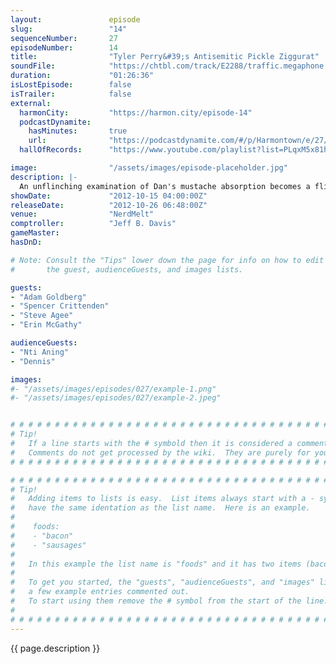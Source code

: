```yaml
---
layout:               episode
slug:                 "14"
sequenceNumber:       27
episodeNumber:        14
title:                "Tyler Perry&#39;s Antisemitic Pickle Ziggurat"
soundFile:            "https://chtbl.com/track/E2288/traffic.megaphone.fm/STA9966987632.mp3?updated=1555705125"
duration:             "01:26:36"
isLostEpisode:        false
isTrailer:            false
external:
  harmonCity:         "https://harmon.city/episode-14"
  podcastDynamite:
    hasMinutes:       true
    url:              "https://podcastdynamite.com/#/p/Harmontown/e/27/14"
  hallOfRecords:      "https://www.youtube.com/playlist?list=PLqxM5x81hNOYrjWtqyFzuFXPxRlDvTXHs"

image:                "/assets/images/episode-placeholder.jpg"
description: |-
  An unflinching examination of Dan's mustache absorption becomes a flinching examination of Harmontown regular Adam Goldberg. Plus: special guest Steve Agee drops by for a discussion of airline food and the ridiculous infiltration of Admiral Darkstar's stronghold.
showDate:             "2012-10-15 04:00:00Z"
releaseDate:          "2012-10-26 06:48:00Z"
venue:                "NerdMelt"
comptroller:          "Jeff B. Davis"
gameMaster:           
hasDnD:               

# Note: Consult the "Tips" lower down the page for info on how to edit
#       the guest, audienceGuests, and images lists.

guests:
- "Adam Goldberg"
- "Spencer Crittenden"
- "Steve Agee"
- "Erin McGathy"

audienceGuests:
- "Nti Aning"
- "Dennis"

images:
#- "/assets/images/episodes/027/example-1.png"
#- "/assets/images/episodes/027/example-2.jpeg"


# # # # # # # # # # # # # # # # # # # # # # # # # # # # # # # # # # # # # # # # # # # # #
# Tip!
#   If a line starts with the # symbold then it is considered a comment.
#   Comments do not get processed by the wiki.  They are purely for your information.
# # # # # # # # # # # # # # # # # # # # # # # # # # # # # # # # # # # # # # # # # # # # #

# # # # # # # # # # # # # # # # # # # # # # # # # # # # # # # # # # # # # # # # # # # # #
# Tip!
#   Adding items to lists is easy.  List items always start with a - symbol and have
#   have the same identation as the list name.  Here is an example.
#
#    foods:
#    - "bacon"
#    - "sausages"
#
#   In this example the list name is "foods" and it has two items (bacon, and sausages).
#
#   To get you started, the "guests", "audienceGuests", and "images" lists below have
#   a few example entries commented out.
#   To start using them remove the # symbol from the start of the line.
#
# # # # # # # # # # # # # # # # # # # # # # # # # # # # # # # # # # # # # # # # # # # # #
---
```


<!-- The episode description will be rendered here -->
{{ page.description }}

<!-- Add your content BELOW here -->
<!-- vvvvvvvvvvvvvvvvvvvvvvvvvvv -->




<!-- ^^^^^^^^^^^^^^^^^^^^^^^^^^^ -->
<!-- Add your content ABOVE here -->

<!-- The episode gallery will be rendered here -->